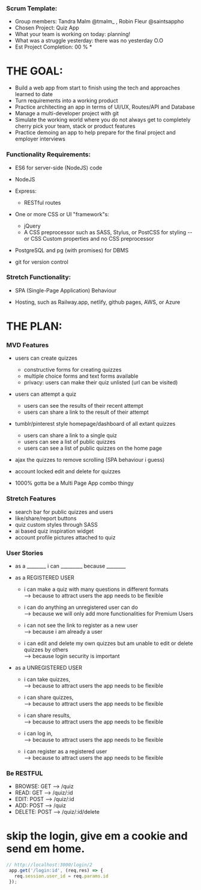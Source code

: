 ### Scrum Template:

* Group members: Tandra Malm @tmalm_ , Robin Fleur @saintsappho 
* Chosen Project: Quiz App
* What your team is working on today: planning!
* What was a struggle yesterday: there was no yesterday O.O
* Est Project Completion: 00 % * 

# THE GOAL:

* Build a web app from start to finish using the tech and approaches learned to date
* Turn requirements into a working product
* Practice architecting an app in terms of UI/UX, Routes/API and Database
* Manage a multi-developer project with git
* Simulate the working world where you do not always get to completely cherry pick your team, stack or product features
* Practice demoing an app to help prepare for the final project and employer interviews

### Functionality Requirements:
* ES6 for server-side (NodeJS) code

* NodeJS

* Express:
    * RESTful routes

* One or more CSS or UI "framework"s:
    * jQuery
    * A CSS preprocessor such as SASS, Stylus, or PostCSS for styling -- or CSS Custom properties and no CSS preprocessor

* PostgreSQL and pg (with promises) for DBMS

* git for version control

### Stretch Functionality: 
* SPA (Single-Page Application) Behaviour

* Hosting, such as Railway.app, netlify, github pages, AWS, or Azure


# THE PLAN:

### MVD Features 
* users can create quizzes
  * constructive forms for creating quizzes
  * multiple choice forms and text forms available
  * privacy: users can make their quiz unlisted (url can be visited)

* users can attempt a quiz
  * users can see the results of their recent attempt
  * users can share a link to the result of their attempt

* tumblr/pinterest style homepage/dashboard of all extant quizzes 
  * users can share a link to a single quiz
  * users can see a list of public quizzes
  * users can see a list of public quizzes on the home page

* ajax the quizzes to remove scrolling (SPA behaviour i guess)
* account locked edit and delete for quizzes
* 1000% gotta be a Multi Page App combo thingy


###  Stretch Features
* search bar for public quizzes and users
* like/share/report buttons
* quiz custom styles through SASS
* ai based quiz inspiration widget
* account profile pictures attached to quiz

###  User Stories 
* as a ________ i can _________ because ________

* as a REGISTERED USER 
  - i can make a quiz with many questions in different formats  
            --> because to attract users the app needs to be flexible

  - i can do anything an unregistered user can do  
            --> because we will only add more functionalities for Premium Users 

  - i can not see the link to register as a new user  
            --> because i am already a user

  - i can edit and delete my own quizzes but am unable to edit or delete quizzes by others  
            --> because login security is important

* as a UNREGISTERED USER 
  - i can take quizzes,                      
            --> because to attract users the app needs to be flexible

  - i can share quizzes,                     
            --> because to attract users the app needs to be flexible

  - i can share results,                     
            --> because to attract users the app needs to be flexible

  - i can log in,                           
            --> because to attract users the app needs to be flexible

  - i can register as a registered user      
            --> because to attract users the app needs to be flexible



###  Be RESTFUL 
* BROWSE:  GET   -->  /quiz
* READ:    GET   -->  /quiz/:id
* EDIT:    POST  -->  /quiz/:id
* ADD:     POST  -->  /quiz
* DELETE:  POST  -->  /quiz/:id/delete


# skip the login, give em a cookie and send em home.

```js
// http://localhost:3000/login/2
 app.get('/login:id', (req,res) => {
   req.session.user_id = req.params.id
 }); 
 ```